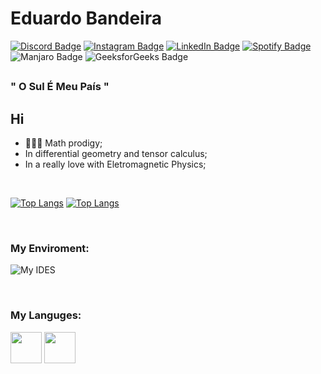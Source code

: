 # Eduardo Bandeira

<div>
  
[![Discord Badge](https://img.shields.io/badge/Discord-7289DA?style=flat&logo=discord&logoColor=white"&link=https://discord.com/users/493597925679562772)](https://discord.com/users/493597925679562772)
[![Instagram Badge](https://img.shields.io/badge/Instagram-E4405F?style=flat&logo=instagram&logoColor=white"&link=https://www.instagram.com/bandeira.eng/)](https://www.instagram.com/bandeira.eng/)
[![LinkedIn Badge](https://img.shields.io/badge/LinkedIn-0077B5?style=flat&logo=linkedin&logoColor=white"&link=https://www.linkedin.com/in/eduardo-bandeira-781a82292/)](https://www.linkedin.com/in/eduardo-bandeira-781a82292/)
[![Spotify Badge](https://img.shields.io/badge/Spotify-1ED760?&style=flat&logo=spotify&logoColor=white"&link=https://open.spotify.com/user/4mnswri4kjhzyextgle6j2d4h)](https://open.spotify.com/user/4mnswri4kjhzyextgle6j2d4h)
![Manjaro Badge](https://img.shields.io/badge/manjaro-35BF5C?style=flat&logo=manjaro&logoColor=white")
![GeeksforGeeks Badge](https://img.shields.io/badge/GeeksforGeeks-298D46?style=flat&logo=geeksforgeeks&logoColor=white")

</div>

##

### " O Sul É Meu País " 

## Hi
- 👨🏻‍🎤 Math prodigy;
- In differential geometry and tensor calculus;
- In a really love with Eletromagnetic Physics;

<br>

[![Top Langs](https://github-readme-stats.vercel.app/api?username=EngBandeira&show_icons=true&theme=transparent&border_color=00000000&icon_color=6F34ad&text_color=cccccc)](https://github.com/anuraghazra/github-readme-stats)
[![Top Langs](https://github-readme-stats.vercel.app/api/top-langs/?username=EngBandeira&layout=compact&theme=transparent&border_color=00000000&text_color=ffffff)](https://github.com/anuraghazra/github-readme-stats)
<!--[![Harlok's wakatime stats](https://github-readme-stats.vercel.app/api/wakatime?username=EngBandeira&layout=compact&theme=transparent&border_color=00000000&text_color=ffffff)](https://github.com/anuraghazra/github-readme-stats)-->


<br>

### My Enviroment:

![My IDES](https://skillicons.dev/icons?i=neovim,octave,vim,vscode,linux)

<br>

### My Languges:

<div>
<img src="https://imgur.com/CZ3pw4E.png" width="50" height="50" >
<img src="https://skillicons.dev/icons?i=c,cpp,latex" height="50" >
  </div>
  
<br>

#

